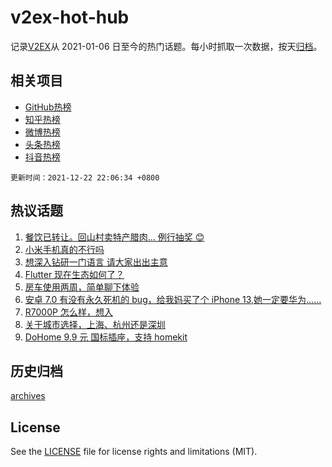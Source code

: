 # v2ex-hot-hub

 记录[V2EX](https://www.v2ex.com/)从 2021-01-06 日至今的热门话题。每小时抓取一次数据，按天[归档](archives)。
 
 ## 相关项目

- [GitHub热榜](https://github.com/lonnyzhang423/github-hot-hub)
- [知乎热榜](https://github.com/lonnyzhang423/zhihu-hot-hub)
- [微博热榜](https://github.com/lonnyzhang423/weibo-hot-hub)
- [头条热榜](https://github.com/lonnyzhang423/toutiao-hot-hub)
- [抖音热榜](https://github.com/lonnyzhang423/douyin-hot-hub)


 `更新时间：2021-12-22 22:06:34 +0800`

## 热议话题

1. [餐饮已转让。回山村卖特产腊肉... 例行抽奖 😊](https://www.v2ex.com/t/823774)
1. [小米手机真的不行吗](https://www.v2ex.com/t/823739)
1. [想深入钻研一门语言 请大家出出主意](https://www.v2ex.com/t/823731)
1. [Flutter 现在生态如何了？](https://www.v2ex.com/t/823650)
1. [房车使用两周，简单聊下体验](https://www.v2ex.com/t/823657)
1. [安卓 7.0 有没有永久死机的 bug，给我妈买了个 iPhone 13,她一定要华为……](https://www.v2ex.com/t/823643)
1. [R7000P 怎么样，想入](https://www.v2ex.com/t/823732)
1. [关于城市选择，上海、杭州还是深圳](https://www.v2ex.com/t/823794)
1. [DoHome 9.9 元 国标插座，支持 homekit](https://www.v2ex.com/t/823689)

## 历史归档

[archives](archives)

## License

See the [LICENSE](LICENSE) file for license rights and limitations (MIT).

